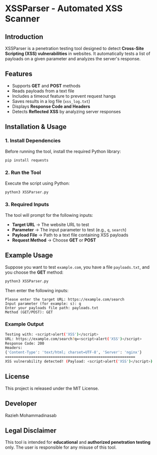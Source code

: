 # XSSParser - Automated XSS Scanner

## Introduction
XSSParser is a penetration testing tool designed to detect **Cross-Site Scripting (XSS) vulnerabilities** in websites. It automatically tests a list of payloads on a given parameter and analyzes the server's response.

## Features
- Supports **GET** and **POST** methods
- Reads payloads from a text file
- Includes a timeout feature to prevent request hangs
- Saves results in a log file (`xss_log.txt`)
- Displays **Response Code and Headers**
- Detects **Reflected XSS** by analyzing server responses

## Installation & Usage
### 1. Install Dependencies
Before running the tool, install the required Python library:

```bash
pip install requests
```

### 2. Run the Tool
Execute the script using Python:

```bash
python3 XSSParser.py
```

### 3. Required Inputs
The tool will prompt for the following inputs:
- **Target URL** → The website URL to test
- **Parameter** → The input parameter to test (e.g., `q`, `search`)
- **Payload File** → Path to a text file containing XSS payloads
- **Request Method** → Choose **GET** or **POST**

## Example Usage
Suppose you want to test `example.com`, you have a file `payloads.txt`, and you choose the **GET** method:

```bash
python3 XSSParser.py
```

Then enter the following inputs:

```
Please enter the target URL: https://example.com/search
Input parameter (for example: s): q
Enter your payloads file path: payloads.txt
Method (GET/POST): GET
```

### Example Output
```bash
Testing with: <script>alert('XSS')</script>
URL: https://example.com/search?q=<script>alert('XSS')</script>
Response Code: 200
Headers:
{'Content-Type': 'text/html; charset=UTF-8', 'Server': 'nginx'}
============================================================
XSS vulnerability detected! (Payload: <script>alert('XSS')</script>)
```

## License

This project is released under the MIT License.


## Developer
Razieh Mohammadinasab

## Legal Disclaimer
This tool is intended for **educational** and **authorized penetration testing** only.
The user is responsible for any misuse of this tool.

